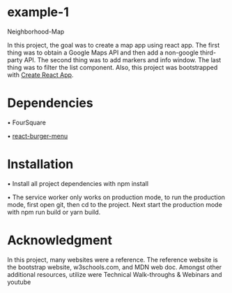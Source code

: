 # example-1
Neighborhood-Map

In this project, the goal was to create a map app using react app. The first thing was to obtain a Google Maps API and then add a non-google third-party API. The second thing was to add markers and info window. The last thing was to filter the list component. Also, this project was bootstrapped with [Create React App](https://github.com/facebookincubator/create-react-app). 


# Dependencies 
•	FourSquare

•	[react-burger-menu](https://github.com/negomi/react-burger-menu)


# Installation 
•	Install all project dependencies with npm install

•  The service worker only works on production mode,  to run the production mode, first open git, then cd to the project. Next start the production mode with  npm run build or yarn build. 


 


# Acknowledgment 
In this project, many websites were a reference. The reference website is the bootstrap website, w3schools.com, and MDN web doc. Amongst other additional resources, utilize were Technical Walk-throughs & Webinars and youtube
